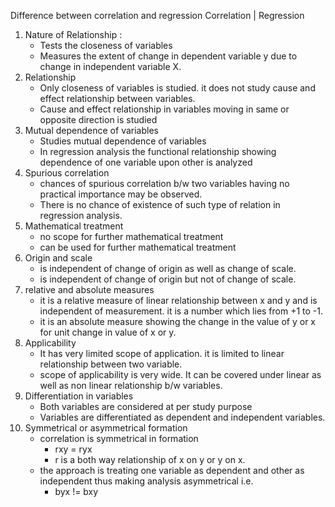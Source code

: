 Difference between correlation and regression
Correlation | Regression
1. Nature of Relationship : 
	- Tests  the closeness of  variables
	- Measures the extent of change in dependent variable y due to  change in independent variable X.
2. Relationship
	- Only closeness of variables is studied. it does not study cause and effect relationship between variables.
	- Cause and effect relationship in  variables moving in same or opposite direction is studied
3. Mutual dependence of variables
	- Studies mutual dependence of variables
	- In regression analysis the functional relationship showing dependence of one variable upon other is analyzed
4. Spurious correlation
	- chances of spurious correlation b/w two  variables having  no  practical  importance may be observed.
	- There is no chance of existence of such type of relation in regression analysis.
5. Mathematical treatment 
	- no scope for further mathematical treatment
	- can be used for further mathematical treatment
6. Origin and scale
	- is independent of change of origin as well as change of scale.
	- is independent of change of origin but not of change of scale.
7. relative and absolute measures
	- it is a relative measure of linear relationship between x and y and is independent of measurement. it is a number which  lies from +1 to -1.
	- it is an  absolute measure showing the change in the value of y or x  for  unit change in value of x or y.
8. Applicability
	- It has very limited scope of application.  it is limited to linear relationship between two variable.
	- scope of applicability is very wide. It can be covered under linear as well as non linear relationship b/w variables.
9. Differentiation in variables
	- Both variables are considered at per study purpose
	- Variables are differentiated as dependent and independent variables.
10. Symmetrical or asymmetrical formation
	- correlation is symmetrical in formation
		- rxy = ryx
		- r is a both way relationship of x on y or y on x.
	- the approach is treating one variable as dependent and other as independent  thus  making  analysis asymmetrical  i.e. 
		-  byx != bxy